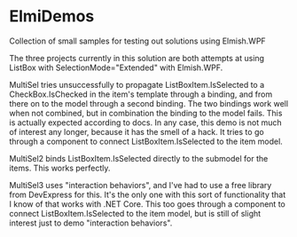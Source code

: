 # ElmiDemos
Collection of small samples for testing out solutions using Elmish.WPF

The three projects currently in this solution are both attempts at using ListBox with SelectionMode="Extended" with Elmish.WPF.

MultiSel tries unsuccessfully to propagate ListBoxItem.IsSelected to a CheckBox.IsChecked in the item's template through a binding, and from there on to the model through a second binding. The two bindings work well when not combined, but in combination the binding
to the model fails. This is actually expected according to docs. In any case, this demo is not much of interest any longer, because it has the smell of a hack. It tries to go through a component to connect ListBoxItem.IsSelected to the item model.

MultiSel2 binds ListBoxItem.IsSelected directly to the submodel for the items. This works perfectly.

MultiSel3 uses "interaction behaviors", and I've had to use a free library from DevExpress for this. It's the only one with this sort of functionality that I know of that works with .NET Core. This too goes through a component to connect ListBoxItem.IsSelected to the item model, but is still of slight interest just to demo "interaction behaviors".
